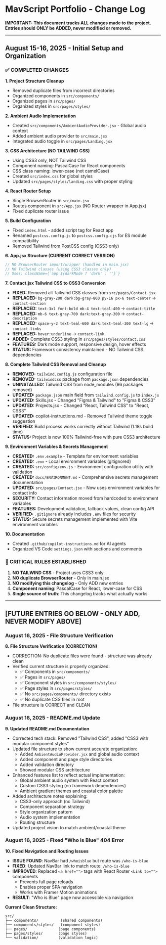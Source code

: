 # MavScript Portfolio - Change Log

**IMPORTANT: This document tracks ALL changes made to the project. Entries should ONLY be ADDED, never modified or removed.**

---

## August 15-16, 2025 - Initial Setup and Organization

### ✅ COMPLETED CHANGES

**1. Project Structure Cleanup**

- Removed duplicate files from incorrect directories
- Organized components in `src/components/`
- Organized pages in `src/pages/`
- Organized styles in `src/pages/styles/`

**2. Ambient Audio Implementation**

- Created `src/components/AmbientAudioProvider.jsx` - Global audio context
- Added ambient audio provider to `src/main.jsx`
- Integrated audio toggle in `src/pages/Landing.jsx`

**3. CSS Architecture (NO TAILWIND CSS)**

- Using CSS3 only, NOT Tailwind CSS
- Component naming: PascalCase for React components
- CSS class naming: lower-case (not camelCase)
- Created `src/index.css` for global styles
- Updated `src/pages/styles/landing.css` with proper styling

**4. React Router Setup**

- Single BrowserRouter in `src/main.jsx`
- Routes component in `src/App.jsx` (NO Router wrapper in App.jsx)
- Fixed duplicate router issue

**5. Build Configuration**

- Fixed `index.html` - added script tag for React app
- Renamed `postcss.config.js` to `postcss.config.cjs` for ES module compatibility
- Removed Tailwind from PostCSS config (CSS3 only)

**6. App.jsx Structure (CURRENT CORRECT VERSION)**

```jsx
// NO BrowserRouter import/wrapper (handled in main.jsx)
// NO Tailwind classes (using CSS3 classes only)
// Uses: className={`app ${darkMode ? 'dark' : ''}`}
```

**7. Contact.jsx Tailwind CSS to CSS3 Conversion**

- **FIXED:** Removed all Tailwind CSS classes from `src/pages/Contact.jsx`
- **REPLACED:** `bg-gray-200 dark:bg-gray-800 py-16 px-6 text-center` → `contact-section`
- **REPLACED:** `text-3xl font-bold mb-4 text-teal-400` → `contact-title`
- **REPLACED:** `mb-6 text-gray-700 dark:text-gray-300` → `contact-description`
- **REPLACED:** `space-y-2 text-teal-600 dark:text-teal-300 text-lg` → `contact-links`
- **REPLACED:** `hover:underline` → `contact-link`
- **ADDED:** Complete CSS3 styling in `src/pages/styles/contact.css`
- **FEATURES:** Dark mode support, responsive design, hover effects
- **STATUS:** Framework consistency maintained - NO Tailwind CSS dependencies

**8. Complete Tailwind CSS Removal and Cleanup**

- **REMOVED:** `tailwind.config.js` configuration file
- **REMOVED:** `tailwindcss` package from `package.json` dependencies
- **UNINSTALLED:** Tailwind CSS from node_modules (96 packages removed)
- **UPDATED:** `package.json` main field from `tailwind.config.js` to `index.js`
- **UPDATED:** Skills.jsx - Changed "Figma & Tailwind" to "Figma & CSS3"
- **UPDATED:** Projects.jsx - Changed "React, Tailwind CSS" to "React, CSS3"
- **UPDATED:** copilot-instructions.md - Removed Tailwind theme toggle suggestion
- **VERIFIED:** Build process works correctly without Tailwind (1.18s build time)
- **STATUS:** Project is now 100% Tailwind-free with pure CSS3 architecture

**9. Environment Variables & Secrets Management**

- **CREATED:** `.env.example` - Template for environment variables
- **CREATED:** `.env` - Local environment variables (gitignored)
- **CREATED:** `src/config/env.js` - Environment configuration utility with validation
- **CREATED:** `docs/ENVIRONMENT.md` - Comprehensive secrets management documentation
- **UPDATED:** `src/pages/Contact.jsx` - Now uses environment variables for contact info
- **SECURITY:** Contact information moved from hardcoded to environment variables
- **FEATURES:** Development validation, fallback values, clean config API
- **VERIFIED:** `.gitignore` already includes `.env` files for security
- **STATUS:** Secure secrets management implemented with Vite environment variables

**10. Documentation**

- Created `.github/copilot-instructions.md` for AI agents
- Organized VS Code `settings.json` with sections and comments

### 🚨 CRITICAL RULES ESTABLISHED

1. **NO TAILWIND CSS** - Project uses CSS3 only
2. **NO duplicate BrowserRouter** - Only in main.jsx
3. **NO modifying this changelog** - Only ADD new entries
4. **Component naming**: PascalCase for React, lower-case for CSS
5. **Single source of truth**: This changelog tracks what actually works

---

## [FUTURE ENTRIES GO BELOW - ONLY ADD, NEVER MODIFY ABOVE]

### August 16, 2025 - File Structure Verification

**8. File Structure Verification (CORRECTION)**

- CORRECTION: No duplicate files were found - structure was already clean
- Verified current structure is properly organized:
  - ✅ Components in `src/components/`
  - ✅ Pages in `src/pages/`
  - ✅ Component styles in `src/components/styles/`
  - ✅ Page styles in `src/pages/styles/`
  - ✅ No `src/pages/components/` directory exists
  - ✅ No duplicate CSS files in root
- File structure is CORRECT and CLEAN

### August 16, 2025 - README.md Update

**9. Updated README.md Documentation**

- Corrected tech stack: Removed "Tailwind CSS", added "CSS3 with modular component styles"
- Updated file structure to show current accurate organization:
  - Added `AmbientAudioProvider.jsx` and global audio context
  - Added component and page style directories
  - Added validation directory
  - Showed modular CSS architecture
- Enhanced features list to reflect actual implementation:
  - Global ambient audio system with React context
  - Custom CSS3 styling (no framework dependencies)
  - Ambient gradient themes and coastal color palette
- Added architecture notes explaining:
  - CSS3-only approach (no Tailwind)
  - Component separation strategy
  - Style organization pattern
  - Audio system implementation
  - Routing structure
- Updated project vision to match ambient/coastal theme

### August 16, 2025 - Fixed "Who is Blue" 404 Error

**10. Fixed Navigation and Routing Issues**

- **ISSUE FOUND**: NavBar had `/whoisblue` but route was `/who-is-blue`
- **FIXED**: Updated NavBar link to match route: `/who-is-blue`
- **IMPROVED**: Replaced `<a href="">` tags with React Router `<Link to="">` components
  - Prevents full page reloads
  - Enables proper SPA navigation
  - Works with Framer Motion animations
- **RESULT**: "Who is Blue" page now accessible via navigation

**Current Clean Structure:**

```
src/
├── components/          (shared components)
├── components/styles/   (component styles)
├── pages/              (page components)
├── pages/styles/       (page styles)
└── validation/         (validation logic)
```
